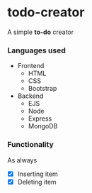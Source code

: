 # todo-creator

A simple **to-do** creator 

### Languages used
* Frontend
  - HTML
  - CSS
  - Bootstrap
* Backend
  - EJS
  - Node
  - Express
  - MongoDB

### Functionality
As always
- [x] Inserting item
- [x] Deleting item
